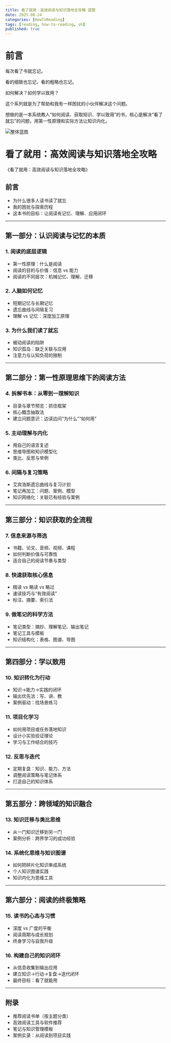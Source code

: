 ```yaml
---
title: 看了就用：高效阅读与知识落地全攻略 蓝图
date: 2025-08-24
categories: [HowToReading]
tags: [reading, how-to-reading, sh]
published: true
---
```



# 前言

每次看了书就忘记。

看的细致也忘记，看的粗略也忘记。

如何解决？如何学以致用？

这个系列就是为了帮助和我有一样困扰的小伙伴解决这个问题。

想做的是一本系统教人“如何阅读、获取知识、学以致用”的书，核心是解决“看了就忘”的问题，用第一性原理和实际方法让知识内化。

![整体蓝图](https://houbb.github.io/blog-personal-improve/assets/images/how-to-reading/how-to-reading-blue-print.png)

# 看了就用：高效阅读与知识落地全攻略

《看了就用：高效阅读与知识落地全攻略》

## 前言

* 为什么很多人读书读了就忘
* 我的困扰与探索历程
* 这本书的目标：让阅读有记忆、理解、应用闭环

---

## 第一部分：认识阅读与记忆的本质

### 1. 阅读的底层逻辑

* 第一性原理：什么是阅读
* 阅读的目的与价值：信息 vs 能力
* 阅读的不同层次：机械记忆、理解、迁移

### 2. 人脑如何记忆

* 短期记忆与长期记忆
* 遗忘曲线与间隔复习
* 理解 vs 记忆：深度加工原理

### 3. 为什么我们读了就忘

* 被动阅读的陷阱
* 知识孤岛：缺乏关联与应用
* 注意力与认知负荷的限制

---

## 第二部分：第一性原理思维下的阅读方法

### 4. 拆解书本：从零到一理解知识

* 目录与章节预览：抓住框架
* 核心概念抽取法
* 建立问题意识：边读边问“为什么”“如何用”

### 5. 主动理解与内化

* 用自己的语言复述
* 思维导图和知识模型化
* 类比、反思与举例

### 6. 间隔与复习策略

* 艾宾浩斯遗忘曲线与复习计划
* 笔记再加工：问题、案例、模型
* 知识网络化：关联已有经验与案例

---

## 第三部分：知识获取的全流程

### 7. 信息来源与筛选

* 书籍、论文、音频、视频、课程
* 如何判断价值与可靠性
* 适合自己的阅读节奏与类型

### 8. 快速获取核心信息

* 精读 vs 略读 vs 略过
* 速读技巧与“有效阅读”
* 标注、摘要、索引法

### 9. 做笔记的科学方法

* 笔记类型：摘抄、理解笔记、输出笔记
* 笔记工具与模板
* 知识结构化：表格、图谱、导图

---

## 第四部分：学以致用

### 10. 知识转化为行动

* 知识→能力→实践的闭环
* 输出优先法：写、讲、教
* 案例驱动：找场景练习

### 11. 项目化学习

* 如何用项目或任务落地知识
* 设计小实验验证理论
* 学习与工作结合的技巧

### 12. 反思与迭代

* 定期复盘：知识、能力、方法
* 调整阅读策略与笔记体系
* 打造自己的知识体系

---

## 第五部分：跨领域的知识融合

### 13. 知识迁移与类比思维

* 从一门知识迁移到另一门
* 案例分析：跨界学习的成功经验

### 14. 系统化思维与知识图谱

* 如何把碎片化知识串成系统
* 个人知识图谱实践
* 知识内化为思维工具

---

## 第六部分：阅读的终极策略

### 15. 读书的心态与习惯

* 深度 vs 广度的平衡
* 阅读周期与成长规划
* 终身学习与自我升级

### 16. 构建自己的知识闭环

* 从信息收集到输出应用
* 建立知识→行动→复盘→迭代闭环
* 最终目标：看了就能用

---

## 附录

* 推荐阅读书单（按主题分类）
* 高效阅读工具与软件推荐
* 笔记与知识管理模板
* 案例实录：从阅读到项目实践

